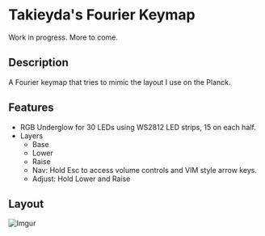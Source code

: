 # Takieyda's Fourier Keymap

Work in progress. More to come.

## Description
A Fourier keymap that tries to mimic the layout I use on the Planck.

## Features
- RGB Underglow for 30 LEDs using WS2812 LED strips, 15 on each half.
- Layers
  - Base
  - Lower
  - Raise
  - Nav: Hold Esc to access volume controls and VIM style arrow keys.
  - Adjust: Hold Lower and Raise

## Layout
![Imgur](https://i.imgur.com/rF7JYnI.jpg)
